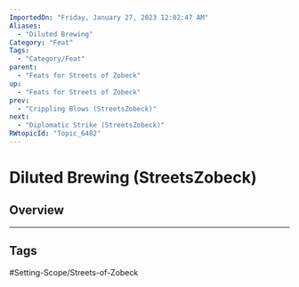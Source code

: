 ```yaml
---
ImportedOn: "Friday, January 27, 2023 12:02:47 AM"
Aliases:
  - "Diluted Brewing"
Category: "Feat"
Tags:
  - "Category/Feat"
parent:
  - "Feats for Streets of Zobeck"
up:
  - "Feats for Streets of Zobeck"
prev:
  - "Crippling Blows (StreetsZobeck)"
next:
  - "Diplomatic Strike (StreetsZobeck)"
RWtopicId: "Topic_6482"
---
```

# Diluted Brewing (StreetsZobeck)
## Overview

---
## Tags
#Setting-Scope/Streets-of-Zobeck

